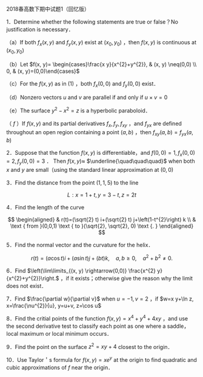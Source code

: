 2018春高数下期中试题1（回忆版）

1．Determine whether the following statements are true or false？No justification is necessary．

（a）If both $f_{x}(x, y)$ and $f_{y}(x, y)$ exist at $\left(x_{0}, y_{0}\right)$ ，then $f(x, y)$ is continuous at $\left(x_{0}, y_{0}\right)$

（b）Let $f(x, y)= \begin{cases}\frac{x y}{x^{2}+y^{2}}, & (x, y) \neq(0,0) \\ 0, & (x, y)=(0,0)\end{cases}$

（c）For the $f(x, y)$ as in $(1)$ ，both $f_{x}(0,0)$ and $f_{y}(0,0)$ exist．

（d）Nonzero vectors $u$ and $v$ are parallel if and only if $u \times v=0$

（e）The surface $y^{2}-x^{2}=z$ is a hyperbolic paraboloid．

（ $f$ ）If $f(x, y)$ and its partial derivatives $f_{x}, f_{y}, f_{x y}$ ，and $f_{y x}$ are defined throughout an open region containing a point $(a, b)$ ，then $f_{x y}(a, b)=f_{y x}(a, b)$

2．Suppose that the function $f(x, y)$ is differentiable，and $f(0,0)=1, f_{x}(0,0)=2, f_{y}(0,0)=3$ ． Then $f(x, y) \approx$ $\underline{\quad\quad\quad}$ when both $x$ and $y$ are small（using the standard linear approximation at $(0,0)$

3．Find the distance from the point $(1,1,5)$ to the line

$$
L: x=1+t, y=3-t, z=2t
$$

4．Find the length of the curve

$$
\begin{aligned}
& r(t)=(\sqrt{2} t) i+(\sqrt{2} t) j+\left(1-t^{2}\right) k \\
& \text { from }(0,0,1) \text { to }(\sqrt{2}, \sqrt{2}, 0) \text {. }
\end{aligned}
$$

5．Find the normal vector and the curvature for the helix．

$$
r(t)=(a \cos t) i+(a \sin t) j+(b t) k, \quad a, b \geqslant 0, \quad a^{2}+b^{2} \neq 0 .
$$

6．Find $\left(\lim\limits_{(x, y) \rightarrow(0,0)} \frac{x^{2} y}{x^{2}+y^{2}}\right.$ ，if it exists；otherwise give the reason why the limit does not exist．

7．Find $\frac{\partial w}{\partial v}$ when $u=-1, v=2$ ，if $w=x y+\ln z, x=\frac{\nu^{2}}{u}, y=u+v, z=\cos u$

8．Find the critial points of the function $f(x, y)=x^{4}+y^{4}+4 x y$ ，and use the second derivative test to classify each point as one where a saddle，local maximum or local minimum occurs．

9．Find the point on the surface $z^{2}=x y+4$ closest to the origin．

10．Use Taylor＇s formula for $f(x, y)=x e^{y}$ at the origin to find quadratic and cubic approximations of $f$ near the origin．

